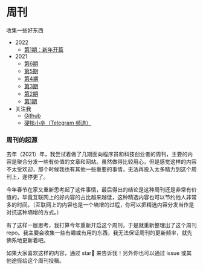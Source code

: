 
# 周刊

收集一些好东西

-  2022
    -  [第1期：新年开篇](https://github.com/jacksonwuu/weekly/blob/main/2022/第1期：新年开篇.md)
-  2021
    -  [第6期](https://github.com/jacksonwuu/weekly/blob/main/2021/第6期.md)
    -  [第5期](https://github.com/jacksonwuu/weekly/blob/main/2021/第5期.md)
    -  [第4期](https://github.com/jacksonwuu/weekly/blob/main/2021/第4期.md)
    -  [第3期](https://github.com/jacksonwuu/weekly/blob/main/2021/第3期.md)
    -  [第2期](https://github.com/jacksonwuu/weekly/blob/main/2021/第2期.md)
    -  [第1期](https://github.com/jacksonwuu/weekly/blob/main/2021/第1期.md)
-  关注我
    -  [Github](https://github.com/jacksonwuu)
    -  [硬核小卒（Telegram 频道）](https://t.me/yinghexiaozu)

### 周刊的起源

去年（2021）年，我尝试着做了几期面向程序员和科技创业者的周刊，主要的内容是聚合分发一些有价值的文章和网站。虽然做得比较用心，但是感觉这样的内容不太受欢迎，那个时候我也有其他一些重要的事情，无法再投入太多精力到这个周刊上，遂停更了。

今年春节在家又重新思考起了这件事情，最后得出的结论是这种周刊还是非常有价值的，毕竟互联网上的好内容的占比越来越低，这种精选内容也可以节约他人非常多的时间。（互联网上的内容也是一个墒增的过程，你可以把精选内容分发当作是对抗这种墒增的方式。）

有了这样一层思考，我打算今年重新开启这个周刊，于是就重新整理出了这个周刊 repo。我主要会收集一些有趣或有用的东西，我无法保证周刊的更新频率，就先佛系地更新着吧。

如果大家喜欢这样的内容，通过 star🌟 来告诉我！另外你也可以通过 issue 或其他途径给这个周刊投稿。
